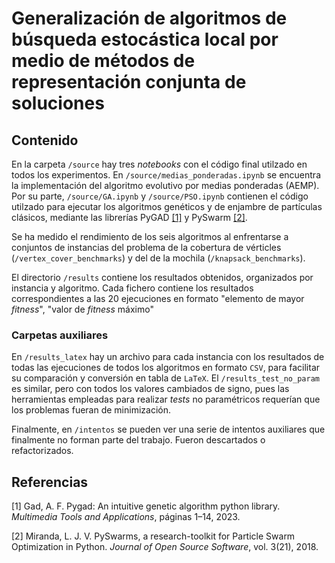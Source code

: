 # Generalización de algoritmos de búsqueda estocástica local por medio de métodos de representación conjunta de soluciones

## Contenido

En la carpeta `/source` hay tres _notebooks_ con el código final utilzado en todos los experimentos.
En `/source/medias_ponderadas.ipynb` se encuentra la implementación del algoritmo evolutivo por medias ponderadas (AEMP). Por su parte, `/source/GA.ipynb` y `/source/PSO.ipynb` contienen el código utilzado para ejecutar los algoritmos genéticos y de enjambre de partículas clásicos, mediante las librerías PyGAD [[1]](#1) y PySwarm [[2]](#2).

Se ha medido el rendimiento de los seis algoritmos al enfrentarse a conjuntos de instancias del problema de la cobertura de vérticles (`/vertex_cover_benchmarks`) y del de la mochila (`/knapsack_benchmarks`).

El directorio `/results` contiene los resultados obtenidos, organizados por instancia y algoritmo. Cada fichero contiene los resultados correspondientes a las 20 ejecuciones en formato "elemento de mayor _fitness_", "valor de _fitness_ máximo"

### Carpetas auxiliares

En `/results_latex` hay un archivo para cada instancia con los resultados de todas las ejecuciones de todos los algoritmos en formato `CSV`, para facilitar su comparación y conversión en tabla de `LaTeX`. El `/results_test_no_param` es similar, pero con todos los valores cambiados de signo, pues las herramientas empleadas para realizar _tests_ no paramétricos requerían que los problemas fueran de minimización.

Finalmente, en `/intentos` se pueden ver una serie de intentos auxiliares que finalmente no forman parte del trabajo. Fueron descartados o refactorizados.

## Referencias

<a id="1">[1]</a>
Gad, A. F. Pygad: An intuitive genetic algorithm python library. _Multimedia Tools and Applications_, páginas 1–14, 2023.

<a id="2">[2]</a>
Miranda, L. J. V. PySwarms, a research-toolkit for Particle Swarm Optimization in Python. _Journal of Open Source Software_, vol. 3(21), 2018.
